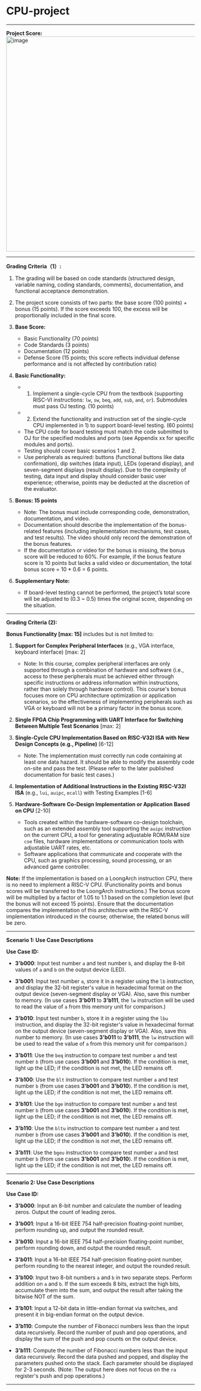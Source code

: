 # CPU-project

---

**Project Score:**
<img width="575" alt="image" src="https://github.com/user-attachments/assets/c8143937-430e-49ef-af3a-6c05394aa11c">

---

**Grading Criteria（1）:**

1. The grading will be based on code standards (structured design, variable naming, coding standards, comments), documentation, and functional acceptance demonstration.

2. The project score consists of two parts: the base score (100 points) + bonus (15 points). If the score exceeds 100, the excess will be proportionally included in the final score.

3. **Base Score:**
   - Basic Functionality (70 points)
   - Code Standards (3 points)
   - Documentation (12 points)
   - Defense Score (15 points; this score reflects individual defense performance and is not affected by contribution ratio)

4. **Basic Functionality:**
   - 1) Implement a single-cycle CPU from the textbook (supporting RISC-VI instructions: `lw`, `sw`, `beq`, `add`, `sub`, `and`, `or`). Submodules must pass OJ testing. (10 points)
   - 2) Extend the functionality and instruction set of the single-cycle CPU implemented in 1) to support board-level testing. (60 points)
   - The CPU code for board testing must match the code submitted to OJ for the specified modules and ports (see Appendix xx for specific modules and ports).
   - Testing should cover basic scenarios 1 and 2.
   - Use peripherals as required: buttons (functional buttons like data confirmation), dip switches (data input), LEDs (operand display), and seven-segment displays (result display). Due to the complexity of testing, data input and display should consider basic user experience; otherwise, points may be deducted at the discretion of the evaluator.

5. **Bonus: 15 points**
   - Note: The bonus must include corresponding code, demonstration, documentation, and video.
   - Documentation should describe the implementation of the bonus-related features (including implementation mechanisms, test cases, and test results). The video should only record the demonstration of the bonus features.
   - If the documentation or video for the bonus is missing, the bonus score will be reduced to 60%. For example, if the bonus feature score is 10 points but lacks a valid video or documentation, the total bonus score = 10 * 0.6 = 6 points.

6. **Supplementary Note:**
   - If board-level testing cannot be performed, the project’s total score will be adjusted to (0.3 ~ 0.5) times the original score, depending on the situation.

---

**Grading Criteria (2):**

**Bonus Functionality [max: 15]** includes but is not limited to:

1. **Support for Complex Peripheral Interfaces** (e.g., VGA interface, keyboard interface) [max: 2]
   - Note: In this course, complex peripheral interfaces are only supported through a combination of hardware and software (i.e., access to these peripherals must be achieved either through specific instructions or address information within instructions, rather than solely through hardware control). This course's bonus focuses more on CPU architecture optimization or application scenarios, so the effectiveness of implementing peripherals such as VGA or keyboard will not be a primary factor in the bonus score.

2. **Single FPGA Chip Programming with UART Interface for Switching Between Multiple Test Scenarios** [max: 2]

3. **Single-Cycle CPU Implementation Based on RISC-V32I ISA with New Design Concepts (e.g., Pipeline)** [6-12]
   - Note: The implementation must correctly run code containing at least one data hazard. It should be able to modify the assembly code on-site and pass the test. (Please refer to the later published documentation for basic test cases.)

4. **Implementation of Additional Instructions in the Existing RISC-V32I ISA** (e.g., `lui`, `auipc`, `ecall`) with Testing Examples [1-6]

5. **Hardware-Software Co-Design Implementation or Application Based on CPU** [2-10]
   - Tools created within the hardware-software co-design toolchain, such as an extended assembly tool supporting the `auipc` instruction on the current CPU, a tool for generating adjustable ROM/RAM size `coe` files, hardware implementations or communication tools with adjustable UART rates, etc.
   - Software applications that communicate and cooperate with the CPU, such as graphics processing, sound processing, or an advanced game controller.

**Note:** If the implementation is based on a LoongArch instruction CPU, there is no need to implement a RISC-V CPU. (Functionality points and bonus scores will be transferred to the LoongArch instructions.) The bonus score will be multiplied by a factor of 1.05 to 1.1 based on the completion level (but the bonus will not exceed 15 points). Ensure that the documentation compares the implementation of this architecture with the RISC-V implementation introduced in the course; otherwise, the related bonus will be zero.

---

**Scenario 1: Use Case Descriptions**

**Use Case ID:**
- **3'b000**: Input test number `a` and test number `b`, and display the 8-bit values of `a` and `b` on the output device (LED).

- **3'b001**: Input test number `a`, store it in a register using the `lb` instruction, and display the 32-bit register's value in hexadecimal format on the output device (seven-segment display or VGA). Also, save this number to memory. (In use cases **3'b011** to **3'b111**, the `lw` instruction will be used to read the value of `a` from this memory unit for comparison.)

- **3'b010**: Input test number `b`, store it in a register using the `lbu` instruction, and display the 32-bit register's value in hexadecimal format on the output device (seven-segment display or VGA). Also, save this number to memory. (In use cases **3'b011** to **3'b111**, the `lw` instruction will be used to read the value of `a` from this memory unit for comparison.)

- **3'b011**: Use the `beq` instruction to compare test number `a` and test number `b` (from use cases **3'b001** and **3'b010**). If the condition is met, light up the LED; if the condition is not met, the LED remains off.

- **3'b100**: Use the `blt` instruction to compare test number `a` and test number `b` (from use cases **3'b001** and **3'b010**). If the condition is met, light up the LED; if the condition is not met, the LED remains off.

- **3'b101**: Use the `bge` instruction to compare test number `a` and test number `b` (from use cases **3'b001** and **3'b010**). If the condition is met, light up the LED; if the condition is not met, the LED remains off.

- **3'b110**: Use the `bltu` instruction to compare test number `a` and test number `b` (from use cases **3'b001** and **3'b010**). If the condition is met, light up the LED; if the condition is not met, the LED remains off.

- **3'b111**: Use the `bgeu` instruction to compare test number `a` and test number `b` (from use cases **3'b001** and **3'b010**). If the condition is met, light up the LED; if the condition is not met, the LED remains off.

---

**Scenario 2: Use Case Descriptions**

**Use Case ID:**

- **3'b000**: Input an 8-bit number and calculate the number of leading zeros. Output the count of leading zeros.

- **3'b001**: Input a 16-bit IEEE 754 half-precision floating-point number, perform rounding up, and output the rounded result.

- **3'b010**: Input a 16-bit IEEE 754 half-precision floating-point number, perform rounding down, and output the rounded result.

- **3'b011**: Input a 16-bit IEEE 754 half-precision floating-point number, perform rounding to the nearest integer, and output the rounded result.

- **3'b100**: Input two 8-bit numbers `a` and `b` in two separate steps. Perform addition on `a` and `b`. If the sum exceeds 8 bits, extract the high bits, accumulate them into the sum, and output the result after taking the bitwise NOT of the sum.

- **3'b101**: Input a 12-bit data in little-endian format via switches, and present it in big-endian format on the output device.

- **3'b110**: Compute the number of Fibonacci numbers less than the input data recursively. Record the number of push and pop operations, and display the sum of the push and pop counts on the output device.

- **3'b111**: Compute the number of Fibonacci numbers less than the input data recursively. Record the data pushed and popped, and display the parameters pushed onto the stack. Each parameter should be displayed for 2-3 seconds. (Note: The output here does not focus on the `ra` register's push and pop operations.)

---
